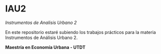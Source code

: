 # IAU2
*Instrumentos de Analisis Urbano 2*

En este repositorio estaré subiendo los trabajos prácticos para la materia Instrumentos de Análisis Urbano 2.

**Maestría en Economía Urbana - UTDT**

